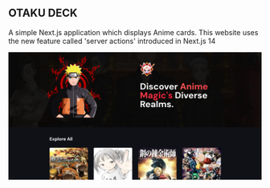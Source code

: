 ## OTAKU DECK

A simple Next.js application which displays Anime cards. This website uses the new feature called 'server actions' introduced in Next.js 14

![Alt text](image.png)